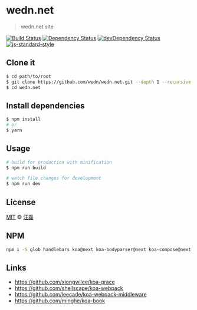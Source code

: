 # wedn.net

> wedn.net site

[![Build Status](https://travis-ci.org/wedn/wedn.net.svg?branch=master)](https://travis-ci.org/wedn/wedn.net)
[![Dependency Status](https://david-dm.org/wedn/wedn.net.svg)](https://david-dm.org/wedn/wedn.net)
[![devDependency Status](https://david-dm.org/wedn/wedn.net/dev-status.svg)](https://david-dm.org/wedn/wedn.net#info=devDependencies)
[![js-standard-style](https://img.shields.io/badge/code%20style-standard-brightgreen.svg)](http://standardjs.com/)

## Clone it

```bash
$ cd path/to/root
$ git clone https://github.com/wedn/wedn.net.git --depth 1 --recursive
$ cd wedn.net
```

## Install dependencies

```bash
$ npm install
# or
$ yarn
```

## Usage

```bash
# build for production with minification
$ npm run build

# watch file changes for development
$ npm run dev
```


## License

[MIT](./LICENSE) &copy; [汪磊](http://github.com/zce)


## NPM 

```bash
npm i -S glob handlebars koa@next koa-bodyparser@next koa-compose@next koa-compress@next koa-convert koa-error koa-json@next koa-logger@next koa-mount@next koa-router@next koa-session koa-static@next koa-views@next lodash.merge
```

## Links

- https://github.com/xiongwilee/koa-grace
- https://github.com/shellscape/koa-webpack
- https://github.com/leecade/koa-webpack-middleware
- https://github.com/minghe/koa-book
